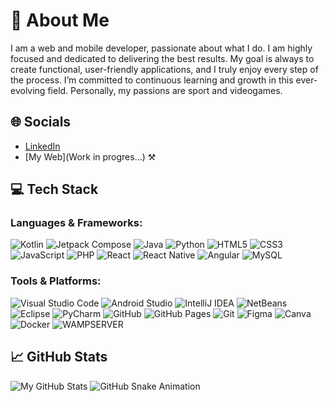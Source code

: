 # 🌟 About Me
I am a web and mobile developer, passionate about what I do. I am highly focused and dedicated to delivering the best results. My goal is always to create functional, user-friendly applications, and I truly enjoy every step of the process. I’m committed to continuous learning and growth in this ever-evolving field. Personally, my passions are sport and videogames.

## 🌐 Socials
- [LinkedIn](https://linkedin.com/in/Adri833)
- [My Web](Work in progres...) ⚒️

## 💻 Tech Stack
### Languages & Frameworks:
![Kotlin](https://img.shields.io/badge/Kotlin-%230095D5.svg?&style=for-the-badge&logo=kotlin&logoColor=white)
![Jetpack Compose](https://img.shields.io/badge/Jetpack%20Compose-%230000AA.svg?&style=for-the-badge&logo=jetpack&logoColor=white)
![Java](https://img.shields.io/badge/Java-%23F7DF1E.svg?&style=for-the-badge&logo=java&logoColor=white)
![Python](https://img.shields.io/badge/Python-%233776A3.svg?&style=for-the-badge&logo=python&logoColor=white)
![HTML5](https://img.shields.io/badge/HTML5-%23E34F26.svg?&style=for-the-badge&logo=html5&logoColor=white)
![CSS3](https://img.shields.io/badge/CSS3-%231572B6.svg?&style=for-the-badge&logo=css3&logoColor=white)
![JavaScript](https://img.shields.io/badge/JavaScript-%23F7DF1E.svg?&style=for-the-badge&logo=javascript&logoColor=black)
![PHP](https://img.shields.io/badge/PHP-%2385C1B2.svg?&style=for-the-badge&logo=php&logoColor=black)
![React](https://img.shields.io/badge/React-%2361DAFB.svg?&style=for-the-badge&logo=react&logoColor=black)
![React Native](https://img.shields.io/badge/React%20Native-%2361DAFB.svg?&style=for-the-badge&logo=react&logoColor=black)
![Angular](https://img.shields.io/badge/Angular-%23DD0031.svg?&style=for-the-badge&logo=angular&logoColor=white)
![MySQL](https://img.shields.io/badge/MySQL-%234479A1.svg?&style=for-the-badge&logo=mysql&logoColor=white)


### Tools & Platforms:
![Visual Studio Code](https://img.shields.io/badge/VS%20Code-%23007ACC.svg?&style=for-the-badge&logo=visualstudiocode&logoColor=white)
![Android Studio](https://img.shields.io/badge/Android%20Studio-%2300B0B9.svg?&style=for-the-badge&logo=androidstudio&logoColor=white)
![IntelliJ IDEA](https://img.shields.io/badge/IntelliJ%20IDEA-%23E10098.svg?&style=for-the-badge&logo=intellijidea&logoColor=white)
![NetBeans](https://img.shields.io/badge/NetBeans-%234F6D98.svg?&style=for-the-badge&logo=netbeans&logoColor=white)
![Eclipse](https://img.shields.io/badge/Eclipse-%238B1D8B.svg?&style=for-the-badge&logo=eclipse&logoColor=white)
![PyCharm](https://img.shields.io/badge/PyCharm-%2343B02A.svg?&style=for-the-badge&logo=pycharm&logoColor=white)
![GitHub](https://img.shields.io/badge/GitHub-%23121011.svg?&style=for-the-badge&logo=github&logoColor=white)
![GitHub Pages](https://img.shields.io/badge/GitHub%20Pages-%23000000.svg?&style=for-the-badge&logo=github&logoColor=white)
![Git](https://img.shields.io/badge/Git-%23F05032.svg?&style=for-the-badge&logo=git&logoColor=white)
![Figma](https://img.shields.io/badge/Figma-%23324E8C.svg?&style=for-the-badge&logo=figma&logoColor=white)
![Canva](https://img.shields.io/badge/Canva-%2300C4CC.svg?&style=for-the-badge&logo=canva&logoColor=white)
![Docker](https://img.shields.io/badge/Docker-%232496ED.svg?&style=for-the-badge&logo=docker&logoColor=white)
![WAMPSERVER](https://img.shields.io/badge/WAMPSERVER-%23FF007F.svg?&style=for-the-badge&logo=wamp&logoColor=white)

## 📈 GitHub Stats
![My GitHub Stats](https://github-readme-stats.vercel.app/api?username=Adri833&show_icons=true&count_private=true&hide=prs&theme=radical)
<picture>
  <source media="(prefers-color-scheme: dark)" srcset="https://github.com/Adri833/Adri833/blob/output/github-snake-dark.svg" />
  <source media="(prefers-color-scheme: light)" srcset="https://github.com/Adri833/Adri833/blob/output/github-snake.svg" />
  <img alt="GitHub Snake Animation" src="https://github.com/Adri833/Adri833/blob/output/github-snake.svg" />
</picture>
